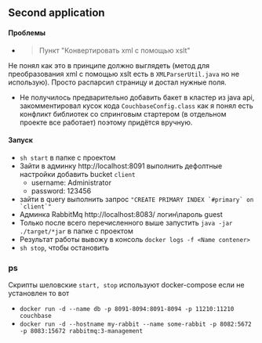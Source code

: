 ## Second application 
#### Проблемы
+ >Пункт "Конвертировать xml с помощью xslt" <br/>
  >
Не понял как это в принципе должно выглядеть (метод для преобразования xml c помощью xslt есть в `XMLParserUtil.java` но не использую).
Просто распарсил страницу и достал нужные поля. <br/>

* Не получилось предварительно добавить бакет в кластер из java api, закомментировал кусок кода `CouchbaseConfig.class`
как я понял есть конфликт библиотек со спринговым стартером (в отдельном проекте все работает)
поэтому придётся вручную.

#### Запуск

* `sh start` в папке с проектом 
* Зайти в админку http://localhost:8091 выполнить дефолтные настройки добавить bucket `client`
    * username: Administrator
    * password: 123456
* зайти в query выполнить запрос ``"CREATE PRIMARY INDEX `#primary` on `client`"``
* Админка RabbitMq http://localhost:8083/ логин\пароль guest
* Только после всего перечисленного выше запустить `java -jar ./target/*jar` в папке с проектом
* Результат работы вывожу в консоль `docker logs -f <Name contener>`
* `sh stop`, чтобы остановить

### ps

Скрипты шеловские `start, stop` используют docker-compose если не установлен то вот 
* `docker run -d --name db -p 8091-8094:8091-8094 -p 11210:11210 couchbase`
* `docker run -d --hostname my-rabbit --name some-rabbit -p 8082:5672 -p 8083:15672 rabbitmq:3-management`
